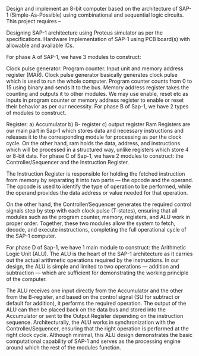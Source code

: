 Design and implement an 8-bit computer based on the architecture of SAP-1 (Simple-As-Possible) using combinational and sequential logic circuits. This project requires –

Designing SAP-1 architecture using Proteus simulator as per the specifications.
Hardware Implementation of SAP-1 using PCB board(s) with allowable and available ICs.

For phase A of SAP-1, we have 3 modules to construct:

Clock pulse generator.
Program counter.
Input unit and memory address register (MAR). Clock pulse generator basically generates clock pulse which is used to run the whole computer. Program counter counts from 0 to 15 using binary and sends it to the bus. Memory address register takes the counting and outputs it to other modules. We may use enable, reset etc as inputs in program counter or memory address register to enable or reset their behavior as per our necessity.
For phase B of Sap-1, we have 2 types of modules to construct.

Register: a) Accumulator b) B- register c) output register
Ram Registers are our main part in Sap-1 which stores data and necessary instructions and releases it to the corresponding module for processing as per the clock cycle. On the other hand, ram holds the data, address, and instructions which will be processed in a structured way, unlike registers which store 4 or 8-bit data.
For phase C of Sap-1, we have 2 modules to construct: the Controller/Sequencer and the Instruction Register.

The Instruction Register is responsible for holding the fetched instruction from memory by separating it into two parts — the opcode and the operand. The opcode is used to identify the type of operation to be performed, while the operand provides the data address or value needed for that operation.

On the other hand, the Controller/Sequencer generates the required control signals step by step with each clock pulse (T-states), ensuring that all modules such as the program counter, memory, registers, and ALU work in proper order. Together, these two modules allow the system to fetch, decode, and execute instructions, completing the full operational cycle of the SAP-1 computer.

For phase D of Sap-1, we have 1 main module to construct: the Arithmetic Logic Unit (ALU). The ALU is the heart of the SAP-1 architecture as it carries out the actual arithmetic operations required by the instructions. In our design, the ALU is simple and limited to two operations — addition and subtraction — which are sufficient for demonstrating the working principle of the computer.

The ALU receives one input directly from the Accumulator and the other from the B-register, and based on the control signal (SU for subtract or default for addition), it performs the required operation. The output of the ALU can then be placed back on the data bus and stored into the Accumulator or sent to the Output Register depending on the instruction sequence. Architecturally, the ALU works in synchronization with the Controller/Sequencer, ensuring that the right operation is performed at the right clock cycle. Although minimal, this ALU design demonstrates the basic computational capability of SAP-1 and serves as the processing engine around which the rest of the modules function.
